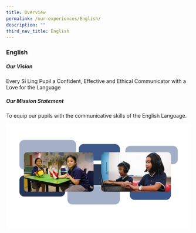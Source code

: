 ```yaml
---
title: Overview
permalink: /our-experiences/English/
description: ""
third_nav_title: English
---
```

### **English**

##### Our Vision

Every Si Ling Pupil a Confident, Effective and Ethical Communicator with a Love for the Language

##### Our Mission Statement

To equip our pupils with the communicative skills of the English Language.
<style>
	.box{
 transition:1s;
	}
	.box: img{
	display: block; width:100%; border-radius:5px;
	}
	.box hover{
	transform:scale(1.3); z-index:2;
	} 
</style>
<div class="container">
<div class="box">
	<a href="https://www.silingpri.moe.edu.sg/our-experiences/English/writing/"><img src="/images/12.png"></a></div></div>